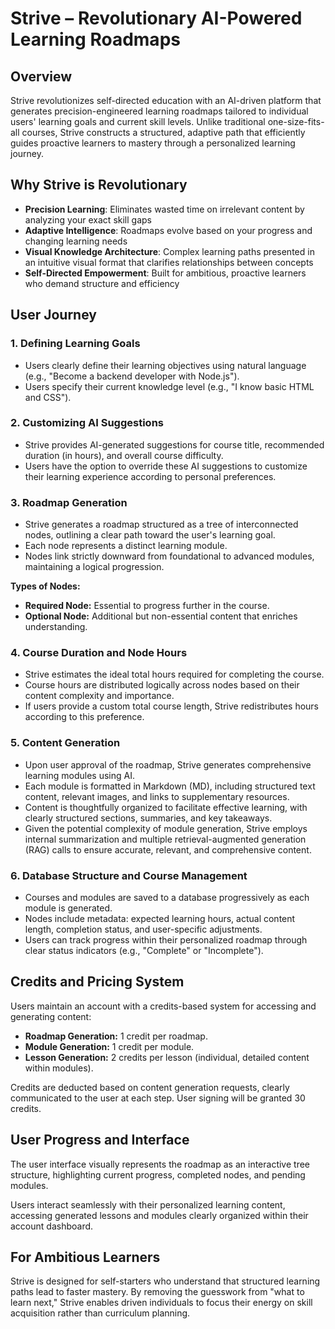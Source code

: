 # Strive – Revolutionary AI-Powered Learning Roadmaps

## Overview

Strive revolutionizes self-directed education with an AI-driven platform that generates precision-engineered learning roadmaps tailored to individual users' learning goals and current skill levels. Unlike traditional one-size-fits-all courses, Strive constructs a structured, adaptive path that efficiently guides proactive learners to mastery through a personalized learning journey.

## Why Strive is Revolutionary

- **Precision Learning**: Eliminates wasted time on irrelevant content by analyzing your exact skill gaps
- **Adaptive Intelligence**: Roadmaps evolve based on your progress and changing learning needs
- **Visual Knowledge Architecture**: Complex learning paths presented in an intuitive visual format that clarifies relationships between concepts
- **Self-Directed Empowerment**: Built for ambitious, proactive learners who demand structure and efficiency

## User Journey

### 1. Defining Learning Goals

- Users clearly define their learning objectives using natural language (e.g., "Become a backend developer with Node.js").
- Users specify their current knowledge level (e.g., "I know basic HTML and CSS").

### 2. Customizing AI Suggestions

- Strive provides AI-generated suggestions for course title, recommended duration (in hours), and overall course difficulty.
- Users have the option to override these AI suggestions to customize their learning experience according to personal preferences.

### 3. Roadmap Generation

- Strive generates a roadmap structured as a tree of interconnected nodes, outlining a clear path toward the user's learning goal.
- Each node represents a distinct learning module.
- Nodes link strictly downward from foundational to advanced modules, maintaining a logical progression.

**Types of Nodes:**

- **Required Node:** Essential to progress further in the course.
- **Optional Node:** Additional but non-essential content that enriches understanding.

### 4. Course Duration and Node Hours

- Strive estimates the ideal total hours required for completing the course.
- Course hours are distributed logically across nodes based on their content complexity and importance.
- If users provide a custom total course length, Strive redistributes hours according to this preference.

### 5. Content Generation

- Upon user approval of the roadmap, Strive generates comprehensive learning modules using AI.
- Each module is formatted in Markdown (MD), including structured text content, relevant images, and links to supplementary resources.
- Content is thoughtfully organized to facilitate effective learning, with clearly structured sections, summaries, and key takeaways.
- Given the potential complexity of module generation, Strive employs internal summarization and multiple retrieval-augmented generation (RAG) calls to ensure accurate, relevant, and comprehensive content.

### 6. Database Structure and Course Management

- Courses and modules are saved to a database progressively as each module is generated.
- Nodes include metadata: expected learning hours, actual content length, completion status, and user-specific adjustments.
- Users can track progress within their personalized roadmap through clear status indicators (e.g., "Complete" or "Incomplete").

## Credits and Pricing System

Users maintain an account with a credits-based system for accessing and generating content:

- **Roadmap Generation:** 1 credit per roadmap.
- **Module Generation:** 1 credit per module.
- **Lesson Generation:** 2 credits per lesson (individual, detailed content within modules).

Credits are deducted based on content generation requests, clearly communicated to the user at each step.
User signing will be granted 30 credits.

## User Progress and Interface

The user interface visually represents the roadmap as an interactive tree structure, highlighting current progress, completed nodes, and pending modules.

Users interact seamlessly with their personalized learning content, accessing generated lessons and modules clearly organized within their account dashboard.

## For Ambitious Learners

Strive is designed for self-starters who understand that structured learning paths lead to faster mastery. By removing the guesswork from "what to learn next," Strive enables driven individuals to focus their energy on skill acquisition rather than curriculum planning.
